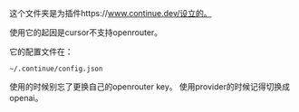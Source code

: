 这个文件夹是为插件https://www.continue.dev/设立的。

使用它的起因是cursor不支持openrouter。

它的配置文件在：

`~/.continue/config.json`

使用的时候别忘了更换自己的openrouter key。
使用provider的时候记得切换成openai。

